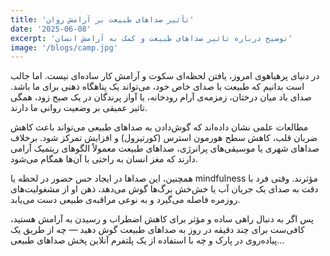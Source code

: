 ```yaml
---
title: 'تأثیر صداهای طبیعت بر آرامش روان'
date: '2025-06-08'
excerpt: 'توضیح درباره تاثیر صداهای طبیعت و کمک به آرامش انسان'
image: '/blogs/camp.jpg'
---
```


در دنیای پرهیاهوی امروز، یافتن لحظه‌ای سکوت و آرامش کار ساده‌ای نیست. اما جالب است بدانیم که طبیعت با صدای خاص خود، می‌تواند یک پناهگاه ذهنی برای ما باشد. صدای باد میان درختان، زمزمه‌ی آرام رودخانه، یا آواز پرندگان در یک صبح زود، همگی تاثیر عمیقی بر وضعیت روانی ما دارند.

مطالعات علمی نشان داده‌اند که گوش‌دادن به صداهای طبیعی می‌تواند باعث کاهش ضربان قلب، کاهش سطح هورمون استرس (کورتیزول) و افزایش تمرکز شود. برخلاف صداهای شهری یا موسیقی‌های پرانرژی، صداهای طبیعت معمولاً الگوهای ریتمیک آرامی دارند که مغز انسان به راحتی با آن‌ها همگام می‌شود.

همچنین، این صداها در ایجاد حس حضور در لحظه یا mindfulness مؤثرند. وقتی فرد با دقت به صدای یک جریان آب یا خش‌خش برگ‌ها گوش می‌دهد، ذهن او از مشغولیت‌های روزمره فاصله می‌گیرد و به نوعی مراقبه‌ی طبیعی دست می‌یابد.

پس اگر به دنبال راهی ساده و مؤثر برای کاهش اضطراب و رسیدن به آرامش هستید، کافی‌ست برای چند دقیقه در روز به صداهای طبیعت گوش دهید — چه از طریق یک پیاده‌روی در پارک و چه با استفاده از یک پلتفرم آنلاین پخش صداهای طبیعی...
